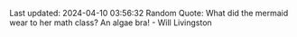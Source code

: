 Last updated: 2024-04-10 03:56:32
Random Quote: What did the mermaid wear to her math class? An algae bra! - Will Livingston